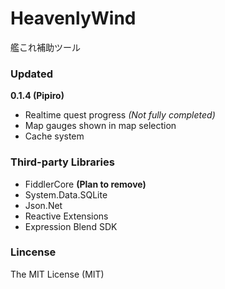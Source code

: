 ﻿HeavenlyWind
=====
艦これ補助ツール

### Updated
**0.1.4 (Pipiro)**

 * Realtime quest progress _(Not fully completed)_
 * Map gauges shown in map selection
 * Cache system

### Third-party Libraries

 * FiddlerCore **(Plan to remove)**
 * System.Data.SQLite
 * Json.Net
 * Reactive Extensions
 * Expression Blend SDK

### Lincense
The MIT License (MIT)